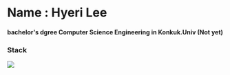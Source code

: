 # Name : Hyeri Lee
#### bachelor's dgree Computer Science Engineering in Konkuk.Univ (Not yet)
### Stack
<a href="" target="_blank"><img src="https://img.shields.io/badge/뱃지레이블-배경색?style=뱃지모양&logo=/e/&logoColor=512BD4"/></a>
